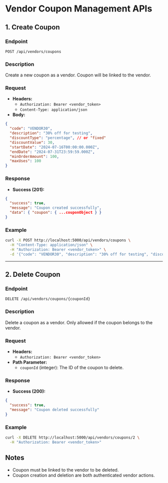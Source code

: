 # Vendor Coupon Management APIs

## 1. Create Coupon

### Endpoint
`POST /api/vendors/coupons`

### Description
Create a new coupon as a vendor. Coupon will be linked to the vendor.

### Request
- **Headers:**
  - `Authorization: Bearer <vendor_token>`
  - `Content-Type: application/json`
- **Body:**
```json
{
  "code": "VENDOR30",
  "description": "30% off for testing",
  "discountType": "percentage", // or "fixed"
  "discountValue": 30,
  "startDate": "2024-07-16T00:00:00.000Z",
  "endDate": "2024-07-31T23:59:59.000Z",
  "minOrderAmount": 100,
  "maxUses": 100
}
```

### Response
- **Success (201):**
```json
{
  "success": true,
  "message": "Coupon created successfully",
  "data": { "coupon": { ...couponObject } }
}
```

### Example
```bash
curl -X POST http://localhost:5000/api/vendors/coupons \
  -H "Content-Type: application/json" \
  -H "Authorization: Bearer <vendor_token>" \
  -d '{"code": "VENDOR30", "description": "30% off for testing", "discountType": "percentage", "discountValue": 30, "startDate": "2024-07-16T00:00:00.000Z", "endDate": "2024-07-31T23:59:59.000Z", "minOrderAmount": 100, "maxUses": 100}'
```

---

## 2. Delete Coupon

### Endpoint
`DELETE /api/vendors/coupons/{couponId}`

### Description
Delete a coupon as a vendor. Only allowed if the coupon belongs to the vendor.

### Request
- **Headers:**
  - `Authorization: Bearer <vendor_token>`
- **Path Parameter:**
  - `couponId` (integer): The ID of the coupon to delete.

### Response
- **Success (200):**
```json
{
  "success": true,
  "message": "Coupon deleted successfully"
}
```

### Example
```bash
curl -X DELETE http://localhost:5000/api/vendors/coupons/2 \
  -H "Authorization: Bearer <vendor_token>"
```

## Notes
- Coupon must be linked to the vendor to be deleted.
- Coupon creation and deletion are both authenticated vendor actions. 